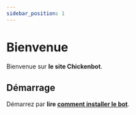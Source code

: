 ```yaml
---
sidebar_position: 1
---
```


# Bienvenue

Bienvenue sur **le site Chickenbot**.

## Démarrage

Démarrez par **lire [comment installer le bot](./bot-setup)**.
